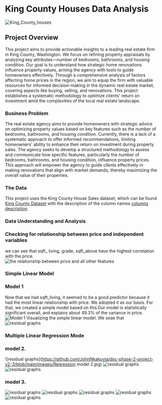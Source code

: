 # King County Houses Data Analysis 

![King_County_houses](https://github.com/JohnNkakuyia/dsc-phase-2-project-v2-3/blob/main/images/imagereader.jpg)



## Project Overview

This project aims to provide actionable insights to a leading real estate firm in King County, Washington. We focus on refining property appraisals by analyzing key attributes—number of bedrooms, bathrooms, and housing condition. Our goal is to understand how strategic home renovations influence property values, arming the agency with tools to guide homeowners effectively. Through a comprehensive analysis of factors affecting home prices in the region, we aim to equip the firm with valuable resources for informed decision-making in the dynamic real estate market, covering aspects like buying, selling, and renovations. This project establishes a systematic methodology to optimize clients' return on investment amid the complexities of the local real estate landscape.

### Business Problem

The real estate agency aims to provide homeowners with strategic advice on optimizing property values based on key features such as the number of bedrooms, bathrooms, and housing condition. Currently, there is a lack of a systematic approach to offer informed recommendations, limiting homeowners' ability to enhance their return on investment during property sales. The agency seeks to develop a structured methodology to assess and communicate how specific features, particularly the number of bedrooms, bathrooms, and housing condition, influence property prices. This approach will empower the agency to guide clients effectively in making renovations that align with market demands, thereby maximizing the overall value of their properties.

### The Data

This project uses the King County House Sales dataset, which can be found [King County Dataset](https://github.com/JohnNkakuyia/dsc-phase-2-project-v2-3/blob/main/data/kc_house_data.csv) with the description of the column names [columns description](https://github.com/JohnNkakuyia/dsc-phase-2-project-v2-3/blob/main/data/column_names.md)

### Data Understanding and Analysis 
### Checking for relationship between price and independent variables
we can see that sqft_ living, grade, sqft_above have the highest correlation with the price.  
![the relationship between price and all other features](https://github.com/JohnNkakuyia/dsc-phase-2-project-v2-3/blob/main/images/price_vs_all.jpg)
### Simple Linear Model
### Model 1
Now that we had sqft_living, it seemed to be a good predictor because it had the most linear relationship with price. We adopted it as our basis. For that, we created a simple model based on this.Our model is statistically significant overall, and explains about 49.3% of the variance in price.
![Model 1](https://github.com/JohnNkakuyia/dsc-phase-2-project-v2-3/blob/main/images/simple_model.jpg)
Visualizing the simple linear model. We seae that 
![residual graphs](https://github.com/JohnNkakuyia/dsc-phase-2-project-v2-3/blob/main/images/base_line_living.jpg)
### Multiple Linear Regression Mode
### model 2.
![residual graphs](https://github.com/JohnNkakuyia/dsc-phase-2-project-v2-3/blob/main/images/Regression model 2.jpg)
![residual graphs](https://github.com/JohnNkakuyia/dsc-phase-2-project-v2-3/blob/main/images/house_vs_interest.jpg)
![residual graphs](https://github.com/JohnNkakuyia/dsc-phase-2-project-v2-3/blob/main/images/House_condition.jpg)

### model 3.
![residual graphs](https://github.com/JohnNkakuyia/dsc-phase-2-project-v2-3/blob/main/images/log_reg_mod3.jpg)
![residual graphs](https://github.com/JohnNkakuyia/dsc-phase-2-project-v2-3/blob/main/images/log_reg_mod.jpg)
![residual graphs](https://github.com/JohnNkakuyia/dsc-phase-2-project-v2-3/blob/main/images/log_reg_mod.jpg)
![residual graphs](https://github.com/JohnNkakuyia/dsc-phase-2-project-v2-3/blob/main/images/log_reg2.jpg)
![residual graphs](https://github.com/JohnNkakuyia/dsc-phase-2-project-v2-3/blob/main/images/Homosc.jpg)

 

